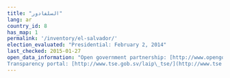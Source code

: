 ```yaml
---
title: "السلفادور"
lang: ar
country_id: 8
has_map: 1
permalink: '/inventory/el-salvador/'
election_evaluated: "Presidential: February 2, 2014"
last_checked: 2015-01-27
open_data_information: "Open government partnership: [http://www.opengovpartnership.org/country/el-salvador](http://www.opengovpartnership.org/country/el-salvador)  
Transparency portal: [http://www.tse.gob.sv/laip\_tse/](http://www.tse.gob.sv/laip_tse/)"
---
```

